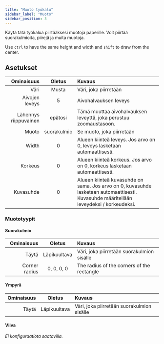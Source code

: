 ```yaml
---
title: "Muoto työkalu"
sidebar_label: "Muoto"
sidebar_position: 3
---
```



Käytä tätä työkalua piirtääksesi muotoja paperille. Voit piirtää suorakulmioita, piirejä ja muita muotoja.

Use `ctrl` to have the same height and width and `shift` to draw from the center.

## Asetukset

|            Ominaisuus |   Oletus    | Kuvaus                                                                                                                                 |
| ---------------------:|:-----------:|:-------------------------------------------------------------------------------------------------------------------------------------- |
|                  Väri |    Musta    | Väri, joka piirretään                                                                                                                  |
|        Aivojen leveys |      5      | Aivohalvauksen leveys                                                                                                                  |
| Lähennys riippuvainen |   epätosi   | Tämä muuttaa aivohalvauksen leveyttä, joka perustuu zoomaustasoon.                                                                     |
|                 Muoto | suorakulmio | Se muoto, joka piirretään                                                                                                              |
|                 Width |      0      | Alueen kiinteä leveys. Jos arvo on 0, leveys lasketaan automaattisesti.                                                                |
|               Korkeus |      0      | Alueen kiinteä korkeus. Jos arvo on 0, korkeus lasketaan automaattisesti.                                                              |
|             Kuvasuhde |      0      | Alueen kiinteä kuvasuhde on sama. Jos arvo on 0, kuvasuhde lasketaan automaattisesti. Kuvasuhde määritellään leveydeksi / korkeudeksi. |

### Muototyypit

#### Suorakulmio

|    Ominaisuus |    Oletus    | Kuvaus                                     |
| -------------:|:------------:|:------------------------------------------ |
|         Täytä | Läpikuultava | Väri, joka piirretään suorakulmion sisälle |
| Corner radius |  0, 0, 0, 0  | The radius of the corners of the rectangle |

#### Ympyrä

| Ominaisuus |    Oletus    | Kuvaus                                     |
| ----------:|:------------:|:------------------------------------------ |
|      Täytä | Läpikuultava | Väri, joka piirretään suorakulmion sisälle |

#### Viiva

*Ei konfiguraatiota saatavilla.*
